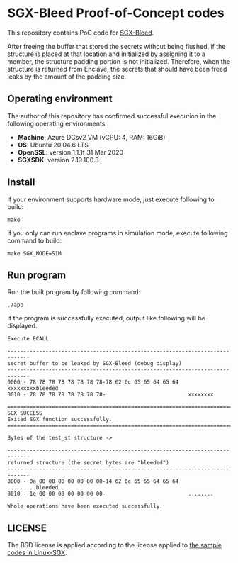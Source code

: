 # SGX-Bleed Proof-of-Concept codes
This repository contains PoC code for [SGX-Bleed](https://arxiv.org/pdf/1710.09061.pdf).  

After freeing the buffer that stored the secrets without being flushed, if the structure is placed at that location and initialized by assigning it to a member, the structure padding portion is not initialized.
Therefore, when the structure is returned from Enclave, the secrets that should have been freed leaks by the amount of the padding size.


## Operating environment
The author of this repository has confirmed successful execution in the following operating environments:
* **Machine**: Azure DCsv2 VM (vCPU: 4, RAM: 16GiB)
* **OS**: Ubuntu 20.04.6 LTS
* **OpenSSL**: version 1.1.1f  31 Mar 2020
* **SGXSDK**: version 2.19.100.3


## Install
If your environment supports hardware mode, just execute following to build:

```
make
```

If you only can run enclave programs in simulation mode, execute following command to build:

```
make SGX_MODE=SIM
```

## Run program
Run the built program by following command:

```
./app
```

If the program is successfully executed, output like following will be displayed.

```
Execute ECALL.

-----------------------------------------------------------------------------
secret buffer to be leaked by SGX-Bleed (debug display)
-----------------------------------------------------------------------------
0000 - 78 78 78 78 78 78 78 78-78 62 6c 65 65 64 65 64   xxxxxxxxxbleeded
0010 - 78 78 78 78 78 78 78 78-                          xxxxxxxx

=============================================================================
SGX_SUCCESS
Exited SGX function successfully.
=============================================================================

Bytes of the test_st structure ->

-----------------------------------------------------------------------------
returned structure (the secret bytes are "bleeded")
-----------------------------------------------------------------------------
0000 - 0a 00 00 00 00 00 00 00-14 62 6c 65 65 64 65 64   .........bleeded
0010 - 1e 00 00 00 00 00 00 00-                          ........

Whole operations have been executed successfully.
```


## LICENSE
The BSD license is applied according to the license applied to [the sample codes in Linux-SGX](https://github.com/intel/linux-sgx/blob/master/License.txt).